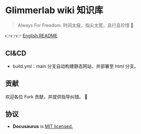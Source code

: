 # Glimmerlab wiki 知识库

> Always For Freedom.
> 时间太瘦，指尖太宽，且行且珍惜  💨

👉👉👉 [English README](README_EN.md)


## CI&CD

 - build.yml：main 分支自动构建静态网站，并部署至 html 分支。

## 贡献

欢迎各位 Fork 贡献，并提供指导纠错。 👊

## 协议

- **Docusaurus** is [MIT licensed.](https://github.com/facebook/docusaurus/blob/main/LICENSE)



